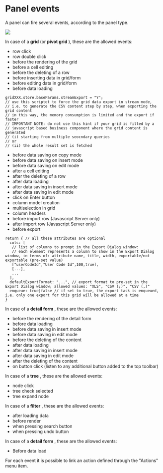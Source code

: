 # Panel events

A panel can fire several events, according to the panel type.

![](http://4wsplatform.org/wp-content/uploads/2015/12/panelEvents-1024x519.jpg)

In case of a **grid**  \(or  **pivot grid** \), these are the allowed events:

* row click
* row double click
* before the rendering of the grid
* before a cell editing
* before the deleting of a row
* before inserting data in grid/form
* before editing data in grid/form
* before data loading 

```text
gridXXX.store.baseParams.streamExport = "Y"; 
// use this scriptet to force the grid data export in stream mode, 
// i.e. to generate the CSV content step by step, when exporting the grid content
// in this way, the memory consumption is limited and the export if faster
// IMPORTANT NOTE: do not use this hint if your grid is filled by a 
// javascript based business component where the grid content is generated 
// (i) starting from multiple seocndary queries 
// or 
// (ii) the whole result set is fetched

```

* before data saving on copy mode
* before data saving on insert mode
* before data saving on edit mode
* after a cell editing
* after the deleting of a row
* after data loading
* after data saving in insert mode
* after data saving in edit mode
* click on Enter button
* column model creation
* multiselection in grid
* column headers
* before import row \(Javascript Server only\)
* after import row \(Javascript Server only\)
* before export

```text
return { // all these attributes are optional
  cols: [ 
   // list of columns to prompt in the Export Dialog window: 
   // each element represents a column to show in the Export Dialog window, in terms of: attribute name, title, width, exportable/not exportable (pre-set value)
   ["userCodeId","User Code Id",100,true],
   [...],
   ...
  ], 
  defaultExportFormat: "...", // export format to pre-set in the Export Dialog window; allowed values: "XLS", "CSV (;)", "CSV (,)" 
  enqueue: true|false // if set to true, the export task is enqueued, i.e. only one export for this grid will be allowed at a time
}
```

>

In case of a **detail form** , these are the allowed events:

* before the rendering of the detail form
* before data loading
* before data saving in insert mode
* before data saving in edit mode
* before the deleting of the content
* after data loading
* after data saving in insert mode
* after data saving in edit mode
* after the deleting of the content
* on button click \(listen to any additional button added to the top toolbar\)

In case of a **tree** , these are the allowed events:

* node click
* tree check selected
* tree expand node

In case of a **filter** , these are the allowed events:

* after loading data
* before render
* when pressing search button
* when pressing undo button

In case of a **detail form** , these are the allowed events:

* Before data load

For each event it is possible to link an action defined through the "Actions" menu item.

